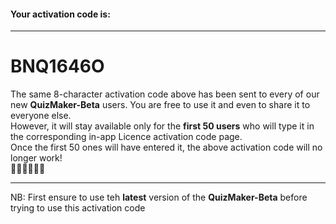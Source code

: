 #### Your activation code is:

---
# BNQ1646O

The same 8-character activation code above has been sent to every of our new **QuizMaker-Beta** users. You are free to use it and even to share it to everyone else.  
However, it will stay available only for the **first 50 users** who will type it in the corresponding in-app Licence activation code page.  
Once the first 50 ones will have entered it, the above activation code will no longer work!    
🏃🏽🏃🏃🏼‍🏁

---
NB: First ensure to use teh **latest** version of the **QuizMaker-Beta** before trying to use this activation code